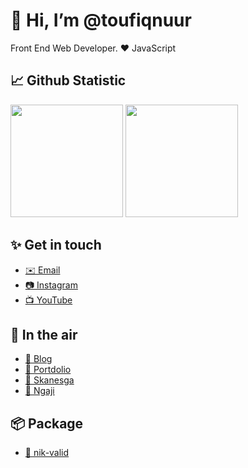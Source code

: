 # 👋 Hi, I’m @toufiqnuur
Front End Web Developer. ❤️ JavaScript

## 📈 Github Statistic
<p align="left">
  <img height="180em" src="https://github-readme-stats-eight-theta.vercel.app/api?username=toufiqnuur&show_icons=true&theme=algolia&include_all_commits=true&count_private=true"/>
  <img height="180em" src="https://github-readme-stats-eight-theta.vercel.app/api/top-langs/?username=toufiqnuur&layout=compact&langs_count=8&theme=algolia"/>
</p>

## ✨ Get in touch
- [✉️ Email](mailto:taufik2017yk@gmail.com)
- [📷 Instagram](https://instagram.com/_topexnuur)
- [📺 YouTube](https://youtube.com/c/toufiqnuurr)

## 🚀 In the air
- [📝 Blog](https://nopekun-txt.pages.dev)
- [🧒 Portdolio](https://nopekun.pages.dev)
- [🚬 Skanesga](https://skanesga.vercel.app)
- [🚬 Ngaji](http://ngaji-opal.vercel.app)

## 📦 Package
- [🧰 nik-valid](https://www.npmjs.com/package/nik-valid)
